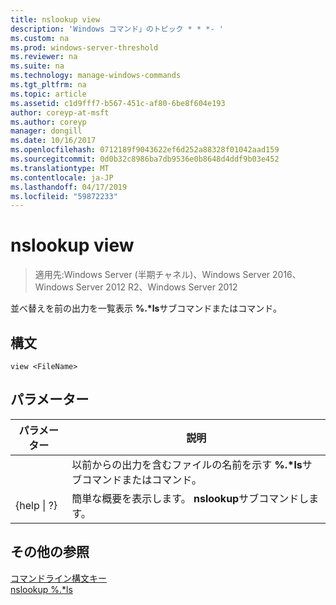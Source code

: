 ```yaml
---
title: nslookup view
description: 'Windows コマンド」のトピック * * *- '
ms.custom: na
ms.prod: windows-server-threshold
ms.reviewer: na
ms.suite: na
ms.technology: manage-windows-commands
ms.tgt_pltfrm: na
ms.topic: article
ms.assetid: c1d9fff7-b567-451c-af80-6be8f604e193
author: coreyp-at-msft
ms.author: coreyp
manager: dongill
ms.date: 10/16/2017
ms.openlocfilehash: 0712189f9043622ef6d252a88328f01042aad159
ms.sourcegitcommit: 0d0b32c8986ba7db9536e0b8648d4ddf9b03e452
ms.translationtype: MT
ms.contentlocale: ja-JP
ms.lasthandoff: 04/17/2019
ms.locfileid: "59872233"
---
```

# <a name="nslookup-view"></a>nslookup view

>適用先:Windows Server (半期チャネル)、Windows Server 2016、Windows Server 2012 R2、Windows Server 2012

並べ替えを前の出力を一覧表示 **%.*ls**サブコマンドまたはコマンド。  
## <a name="syntax"></a>構文  
```  
view <FileName>  
```  
## <a name="parameters"></a>パラメーター  
|パラメーター|説明|  
|-------|--------|  
|<FileName>|以前からの出力を含むファイルの名前を示す **%.*ls**サブコマンドまたはコマンド。|  
|{help &#124; ?}|簡単な概要を表示します。 **nslookup**サブコマンドします。|  
## <a name="additional-references"></a>その他の参照  
[コマンドライン構文キー](command-line-syntax-key.md)  
[nslookup %.*ls](nslookup-ls.md)  
